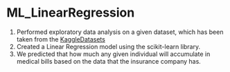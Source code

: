 # ML_LinearRegression
1. Performed exploratory data analysis on a given dataset, which has been taken from the [KaggleDatasets](https://www.kaggle.com/datasets/mirichoi0218/insurance)
2. Created a Linear Regression model using the scikit-learn library.
3. We predicted that how much any given individual will accumulate in medical bills based on the data that the insurance company has.
